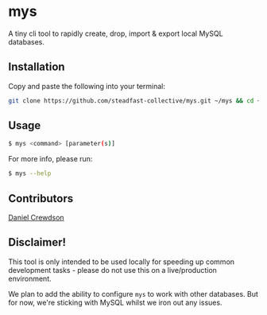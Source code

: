 # mys

A tiny cli tool to rapidly create, drop, import & export local MySQL databases.

## Installation
Copy and paste the following into your terminal:

```sh
git clone https://github.com/steadfast-collective/mys.git ~/mys && cd ~/mys && ./mys --setup
```

## Usage
```sh
$ mys <command> [parameter(s)]
```

For more info, please run:

```sh
$ mys --help
```

## Contributors
[Daniel Crewdson](https://www.github.com/crumb1e)

## Disclaimer!
This tool is only intended to be used locally for speeding up common development tasks - please do not use this on a live/production environment.

We plan to add the ability to configure `mys` to work with other databases. But for now, we're sticking with MySQL whilst we iron out any issues.
